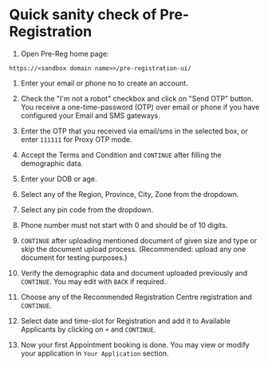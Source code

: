 # Quick sanity check of Pre-Registration
	
1. Open Pre-Reg home page:
```
https://<sandbox domain name>>/pre-registration-ui/
```

1. Enter your email or phone no to create an account. 

1. Check the "I'm not a robot" checkbox and click on "Send OTP" button.  You receive a one-time-password (OTP) over email or phone if you have configured your Email and SMS gateways. 

1. Enter the OTP that you received via email/sms  in the selected box, or enter `111111` for Proxy OTP mode.

1. Accept the Terms and Condition and `CONTINUE` after filling the demographic data.

1. Enter your DOB or age.  

1. Select any of the Region, Province, City, Zone from the dropdown.

1. Select any pin code from the dropdown.

1. Phone number must not start with 0 and should be of 10 digits.

1. `CONTINUE` after uploading mentioned document of given size and type or skip the document upload process. (Recommended: upload any one document for testing purposes.)

1. Verify the demographic data and document uploaded previously and `CONTINUE`.  You may edit with `BACK` if required.

1. Choose any of the Recommended Registration Centre registration and `CONTINUE`.

1. Select date and time-slot for Registration and add it to Available Applicants by clicking on `+` and `CONTINUE`.

1. Now your first Appointment booking is done.  You may view or modify your application in `Your Application` section.
